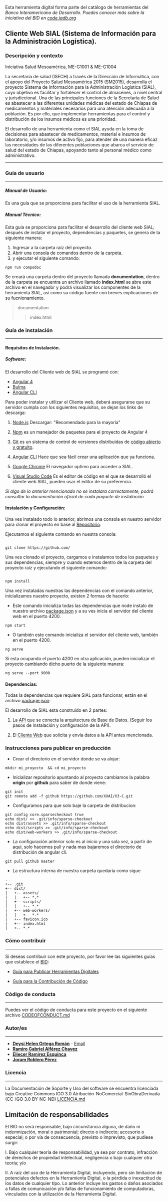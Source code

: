 Esta herramienta digital forma parte del catálogo de herramientas del **Banco Interamericano de Desarrollo*. Puedes conocer más sobre la iniciativa del BID en [code.iadb.org](https://code.iadb.org)*


## Cliente Web SIAL (Sistema de Información para la Administración Logística).
  
  
### Descripción y contexto

Iniciativa Salud Mesoamérica, ME-G1001 & ME-G1004

La secretaría de salud (ISECH) a través de la Dirección de Informática, con el apoyo del Proyecto Salud Mesoamérica 2015 (SM2015), desarrolla el proyecto Sistema de Información para la Administración Logística (SIAL), cuyo objetivo es facilitar y fortalecer el control de almacenes, a nivel central y jurisdiccional.
Una de las principales funciones de la Secretaría de Salud es abastecer a las diferentes unidades médicas del estado de Chiapas de medicamentos y materiales necesarios para una atención adecuada a la población. Es por ello, que implementar herramientas para el control y distribución de los insumos médicos es una prioridad.

El desarrollo de una herramienta como el SIAL ayuda en la toma de decisiones para abastecer de medicamentos, material e insumos de laboratorio, y/o insumos de activo fijo, para atender de una manera eficaz las necesidades de las diferentes poblaciones que abarca el servicio de salud del estado de Chiapas, apoyando tanto al personal médico como administrativo.


  

---
### Guía de usuario
---
##### Manual de Usuario:
Es una guía que se proporciona para facilitar el uso de la herramienta SIAL.

  
##### Manual Técnico:
Esta guía se proporciona para facilitar el desarrollo del cliente web SIAL; después de instalar el proyecto, dependencias y paquetes, se genera de la siguiente manera:

1. Ingresar a la carpeta raíz del proyecto.
2. Abrir una consola de comandos dentro de la carpeta.
3. y ejecutar el siguiente comando:
```
npm run compodoc
```
Se creará una carpeta dentro del proyecto llamada **documentation**, dentro de la carpeta se encuentra un archivo llamado **index.html** se abre este archivo en el navegador y podrá visualizar los componentes de la herramienta SIAL, así como su código fuente con breves explicaciones de su fucnionamiento.
> documentation
> > index.html

### Guía de instalación

---

#### Requisitos de Instalación.

##### Software:

El desarrollo del Cliente web de SIAL se programó con:
- [Angular 4](https://angular.io/)
- [Bulma](https://bulma.io/)
- [Angular CLI](https://cli.angular.io/)

  
Para poder instalar y utilizar el Cliente web, deberá asegurarse que su servidor cumpla con los siguientes requisitos, se dejan los links de descarga:

  

1. [Node.js](https://nodejs.org/es/) Descargar: "Recomendado para la mayoría"

2. [Npm](https://www.npmjs.com/get-npm) es un manejador de paquetes para el proyecto de Angular 4

3. [Git](https://git-scm.com/) es un sistema de control de versiones distribuidas de [código abierto y gratuito](https://git-scm.com/about/free-and-open-source).

4. [Angular CLI](https://cli.angular.io/) Hace que sea fácil crear una aplicación que ya funciona.

5. [Google Chrome](https://www.google.com.mx/intl/es_ALL/chrome/) El navegador optimo para acceder a SIAL.

6. [Visual Studio Code](https://code.visualstudio.com/download) Es el editor de código en el que se desarrolló el cliente web SIAL, pueden usar el editor de su preferencia.

*Si algo de lo anterior mencionado no se instalara correctamente, podrá consultar la documentación oficial de cada paquete de instalación*
  

#### Instalación y Configuración:

Una ves instalado todo lo anterior, abrimos una consola en nuestro servidor para clonar el proyecto en base al [Repositorio](https://github.com/).

  

Ejecutamos el siguiente comando en nuestra consola:

```

git clone https://github.com/

```

  

Una ves clonado el proyecto, cargamos e instalamos todos los paquetes y sus dependencias, siempre y cuando estemos dentro de la carpeta del proyecto raíz y ejecutando el siguiente comando:

```

npm install

```
Una vez instaladas nuestras las dependencias con el comando anterior, inicializamos nuestro proyecto, existen 2 formas de hacerlo:

- Este comando inicializa todas las dependencias que node instalo de nuestro archivo [package.json](https://github.com/EL-BID/CLIENTE-SIAL/blob/master/package.json) y a su ves inicia el servidor del cliente web en el puerto 4200.

```
npm start
```

- O también este comando inicializa el servidor del cliente web, también en el puerto 4200.

```
ng serve
```
Si esta ocupando el puerto 4200 en otra aplicación, pueden inicializar el proyecto cambiando dicho puerto de la siguiente manera:

```
ng serve --port 9000
```
 


#### Dependencias:

Todas la dependencias que requiere SIAL para funcionar, están en el archivo [package.json](https://github.com/package.json):

El desarrollo de SIAL esta construido en 2 partes:

1.  La [API](https://github.com/) que se conecta la arquitectura de Base de Datos. (Seguir los pasos de instalación y configuración de la API).

2. El [Cliente Web](https://github.com/EL-BID/CLIENTE-SIAL) que solicita y envía datos a la API antes mencionada.


### Instrucciones para publicar en producción

- Crear el directorio en el servidor donde se va alojar:

```
mkdir mi_proyecto  && cd mi_proyecto
```
- Inicializar repositorio apuntando al proyecto cambiamos la palabra **origin** por **github** para saber de donde viene:
```
git init
git remote add -f github https://github.com/XXAI/X3-C.git
```

- Configuramos para que solo baje la carpeta de distribucion:
```
git config core.sparsecheckout true
echo dist/ >> .git/info/sparse-checkout
echo dist/assets >> .git/info/sparse-checkout
echo dist/scripts >> .git/info/sparse-checkout
echo dist/web-workers >> .git/info/sparse-checkout
```

- La configuración anterior solo es al inicio y una sola vez, a partir de aqui, solo hacemos pull y nada mas bajaremos el directorio de distribución de angular cli.
```
git pull github master
```

- La estructura interna de nuestra carpeta quedaría como sigue
```
.
+-- .git
+-- dist/
|   +-- assets/
|   |   +-- *.*
|   +-- scripts/
|   |   +-- *.*
|   +-- web-workers/
|   |   +-- *.*
|   +-- favicon.ico
|   +-- index.html
|   +-- *.*
```
  

### Cómo contribuir

  

---

Si deseas contribuir con este proyecto, por favor lee las siguientes guías que establece el [BID](https://www.iadb.org/es  "BID"):

*  [Guía para Publicar Herramientas Digitales](https://el-bid.github.io/guia-de-publicacion/  "Guía para Publicar")

*  [Guía para la Contribución de Código](https://github.com/EL-BID/Plantilla-de-repositorio/blob/master/CONTRIBUTING.md  "Guía de Contribución de Código")

  

### Código de conducta

---

Puedes ver el código de conducta para este proyecto en el siguiente archivo [CODEOFCONDUCT.md](https://github.com/EL-BID/Supervision-SISBEN-ML/blob/master/CODEOFCONDUCT.md)

  

### Autor/es

  

---
* **[Deysi Helen Ortega Román](https://github.com/deysukiz "Github")** - [Email](mailto:deysukiz@gmail.com "Correo electrónico")
* **[Ramiro Gabriel Alférez Chavez](mailto:ramiro.alferez@gmail.com "Correo electrónico")**
* **[Eliecer Ramirez Esquinca](https://github.com/checherman "Github")**
* **[Joram Roblero Pérez](https://github.com/joramdeveloper  "Github")**


    

### Licencia
---


La Documentación de Soporte y Uso del software se encuentra licenciada bajo Creative Commons IGO 3.0 Atribución-NoComercial-SinObraDerivada (CC-IGO 3.0 BY-NC-ND) [LICENCIA.md](https://github.com/EL-BID/CLIENTE-SIAL)

  

## Limitación de responsabilidades

  

El BID no será responsable, bajo circunstancia alguna, de daño ni indemnización, moral o patrimonial; directo o indirecto; accesorio o especial; o por vía de consecuencia, previsto o imprevisto, que pudiese surgir:

I. Bajo cualquier teoría de responsabilidad, ya sea por contrato, infracción de derechos de propiedad intelectual, negligencia o bajo cualquier otra teoría; y/o

II. A raíz del uso de la Herramienta Digital, incluyendo, pero sin limitación de potenciales defectos en la Herramienta Digital, o la pérdida o inexactitud de los datos de cualquier tipo. Lo anterior incluye los gastos o daños asociados a fallas de comunicación y/o fallas de funcionamiento de computadoras, vinculados con la utilización de la Herramienta Digital.
